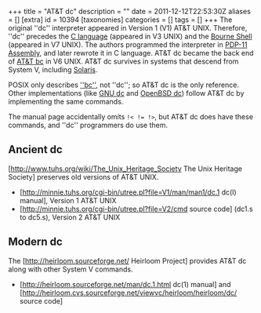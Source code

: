 +++
title = "AT&T dc"
description = ""
date = 2011-12-12T22:53:30Z
aliases = []
[extra]
id = 10394
[taxonomies]
categories = []
tags = []
+++
The original ''dc'' interpreter appeared in Version 1 (V1) AT&T UNIX. Therefore, ''dc'' precedes the [C language](https://rosettacode.org/wiki/:Category:C) (appeared in V3 UNIX) and the [Bourne Shell](https://rosettacode.org/wiki/Bourne_Shell) (appeared in V7 UNIX). The authors programmed the interpreter in [PDP-11 Assembly](https://rosettacode.org/wiki/:Category:PDP-11_Assembly), and later rewrote it in C language. AT&T dc became the back end of [AT&T bc](https://rosettacode.org/wiki/AT&T_bc) in V6 UNIX. AT&T dc survives in systems that descend from System V, including [Solaris](https://rosettacode.org/wiki/Solaris).

POSIX only describes [''bc''](https://rosettacode.org/wiki/:Category:bc), not ''dc''; so AT&T dc is the only reference. Other implementations (like [GNU dc](https://rosettacode.org/wiki/GNU_dc) and [OpenBSD dc](https://rosettacode.org/wiki/OpenBSD_dc)) follow AT&T dc by implementing the same commands.

The manual page accidentally omits <code>!< != !></code>, but AT&T dc does have these commands, and ''dc'' programmers do use them.

## Ancient dc
[http://www.tuhs.org/wiki/The_Unix_Heritage_Society The Unix Heritage Society] preserves old versions of AT&T UNIX.

* [http://minnie.tuhs.org/cgi-bin/utree.pl?file=V1/man/man1/dc.1 dc(I) manual], Version 1 AT&T UNIX
* [http://minnie.tuhs.org/cgi-bin/utree.pl?file=V2/cmd source code] (dc1.s to dc5.s), Version 2 AT&T UNIX

## Modern dc
The [http://heirloom.sourceforge.net/ Heirloom Project] provides AT&T dc along with other System V commands.
* [http://heirloom.sourceforge.net/man/dc.1.html dc(1) manual] and [http://heirloom.cvs.sourceforge.net/viewvc/heirloom/heirloom/dc/ source code]

